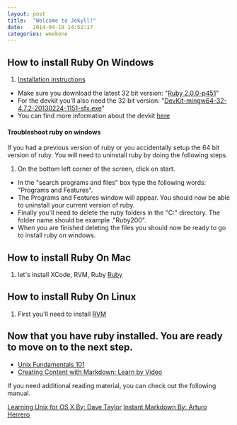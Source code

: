 ```yaml
---
layout: post
title:  "Welcome to Jekyll!"
date:   2014-04-18 14:52:17
categories: weekone
---
```


## How to install Ruby On Windows
1. [Installation instructions](https://forwardhq.com/support/installing-ruby-windows)
+ Make sure you download the latest 32 bit version: "[Ruby 2.0.0-p451](http://dl.bintray.com/oneclick/rubyinstaller/ruby-2.0.0-p451-i386-mingw32.7z?direct)"
+ For the devkit you'll also need the 32 bit version: "[DevKit-mingw64-32-4.7.2-20130224-1151-sfx.exe](http://cdn.rubyinstaller.org/archives/devkits/DevKit-mingw64-32-4.7.2-20130224-1151-sfx.exe)"
+ You can find more information about the devkit [here](https://github.com/oneclick/rubyinstaller/wiki/Development-Kit)

#### Troubleshoot ruby on windows
If you had a previous version of ruby or you accidentally setup the 64 bit version of ruby. You will need to uninstall ruby by doing the following steps.

1. On the bottom left corner of the screen, click on start.
+ In the "search programs and files" box type the following words: "Programs and Features".
+ The Programs and Features window will appear. You should now be able to uninstall your current version of ruby.
+ Finally you'll need to delete the ruby folders in the "C:\" directory. The folder name should be example ."Ruby200".
+ When you are finished deleting the files you should now be ready to go to install ruby on windows.

## How to install Ruby On Mac
1. let's install XCode, RVM, Ruby [Ruby](https://www.youtube.com/watch?v=THG3BKy6JEI)

## How to install Ruby On Linux
1. First you'll need to install [RVM](https://www.youtube.com/watch?v=ScoT5dvZtCg)

## Now that you have ruby installed. You are ready to move on to the next step.
+ [Unix Fundamentals 101](http://techbus.safaribooksonline.com/video/operating-systems-and-server-administration/unix/9781449372514)
+ [Creating Content with Markdown: Learn by Video](http://techbus.safaribooksonline.com/video/web-design-and-development/9780133837629)


If you need additional reading material, you can check out the following manual.

[Learning Unix for OS X By: Dave Taylor](http://techbus.safaribooksonline.com/book/operating-systems/9781449332303)
[Instant Markdown By: Arturo Herrero ](http://techbus.safaribooksonline.com/book/web-design-and-development/9781783559145)


